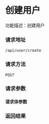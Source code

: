 # 创建用户
功能描述：创建用户

### 请求地址
```
/api/user/create
```

### 请求方法
`POST`
### 请求参数



#### 请求体参数
### 返回结果

